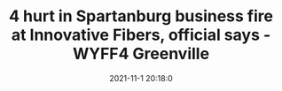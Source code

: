 ---
"title": "4 hurt in Spartanburg business fire at Innovative Fibers, official says - WYFF4 Greenville"
"date": "2021-11-1 20:18:0"
"feed_name": "GOOGLENEWSINDUSTRIAL"
"feed_website": "https://news.google.com/search?q=industrial%2Bincident&hl=en-US&gl=US&ceid=US:en"
"feed_rss": "https://news.google.com/rss/search?q=industrial%2Bincident&hl=en-US&gl=US&ceid=US:en"
"link": "https://www.wyff4.com/article/spartanburg-business-fire-innovative-fibers/38123864"
"source": "{'href': 'https://www.wyff4.com', 'title': 'WYFF4 Greenville'}"
"file": "_posts/2021-1-1-946a38e080399b695395883b86c6e68214cdc13b.md"
"accident": "0"
"drilling": "0"
"dead": "0"
"injured": "0"
"arrested": "0"
"place": "unknown place"
"where": "unknown site"
"causes": "unknown"
"place_uri": "unknown place"
---